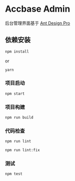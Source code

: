 # Accbase Admin

后台管理界面基于 [Ant Design Pro](https://pro.ant.design)

## 依赖安装

```bash
npm install
```

or

```bash
yarn
```

### 项目启动

```bash
npm start
```

### 项目构建

```bash
npm run build
```

### 代码检查

```bash
npm run lint
```

```bash
npm run lint:fix
```

### 测试

```bash
npm test
```
